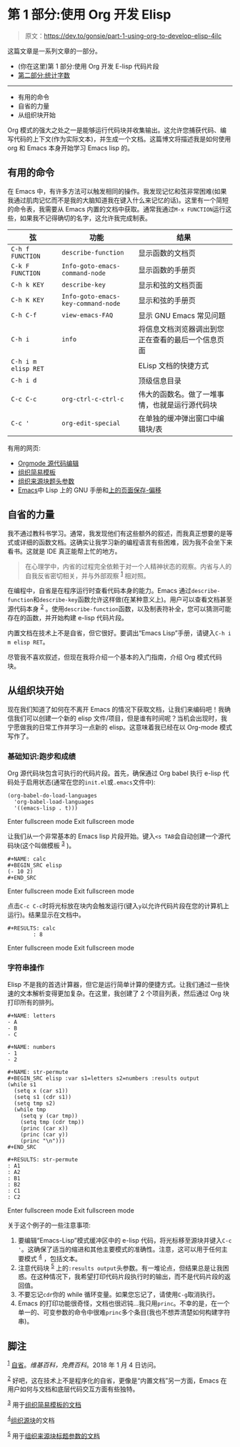 # 第 1 部分:使用 Org 开发 Elisp

> 原文：<https://dev.to/gonsie/part-1-using-org-to-develop-elisp-4ilc>

这篇文章是一系列文章的一部分。

*   (你在这里)第 1 部分:使用 Org 开发 E-lisp 代码片段
*   [第二部分:统计字数](///blorg/part2-counting-words.html)

* * *

*   有用的命令
*   自省的力量
*   从组织块开始

Org 模式的强大之处之一是能够运行代码块并收集输出。这允许您捕获代码、编写代码的上下文(作为实际文本)，并生成一个文档。这篇博文将描述我是如何使用 org 和 Emacs 本身开始学习 Emacs lisp 的。

## 有用的命令

在 Emacs 中，有许多方法可以触发相同的操作。我发现记忆和弦非常困难(如果我通过肌肉记忆而不是我的大脑知道我在键入什么来记忆的话)。这里有一个简短的命令表，我需要从 Emacs 内置的文档中获取。通常我通过`M-x FUNCTION`运行这些，如果我不记得确切的名字，这允许我完成制表。

| 弦 | 功能 | 结果 |
| --- | --- | --- |
| `C-h f FUNCTION` | `describe-function` | 显示函数的文档页 |
| `C-k F FUNCTION` | `Info-goto-emacs-command-node` | 显示函数的手册页 |
| `C-h k KEY` | `describe-key` | 显示和弦的文档页面 |
| `C-h K KEY` | `Info-goto-emacs-key-command-node` | 显示和弦的手册页 |
| `C-h C-f` | `view-emacs-FAQ` | 显示 GNU Emacs 常见问题 |
| `C-h i` | `info` | 将信息文档浏览器调出到您正在查看的最后一个信息页面 |
| `C-h i m elisp RET` |   | ELisp 文档的快捷方式 |
| `C-h i d` |   | 顶级信息目录 |
| `C-c C-c` | `org-ctrl-c-ctrl-c` | 伟大的函数名。做了一堆事情，也就是运行源代码块 |
| `C-c '` | `org-edit-special` | 在单独的缓冲弹出窗口中编辑块/表 |

有用的网页:

*   [Orgmode 源代码编辑](https://orgmode.org/org.html#Editing-source-code)
*   [组织简易模板](https://orgmode.org/org.html#Easy-templates)
*   [组织来源块题头参数](https://orgmode.org/org.html#Specific-header-arguments)
*   [Emacs](https://www.gnu.org/software/emacs/manual/html_node/eintr/index.html#Top)中 Lisp 上的 GNU 手册和[上的页面保存-偏移](https://www.gnu.org/software/emacs/manual/html_node/eintr/save_002dexcursion.html#save_002dexcursion)

## 自省的力量

我不通过教科书学习。通常，我发现他们有这些额外的叙述，而我真正想要的是等式或详细的函数文档。这确实让我学习新的编程语言有些困难，因为我不会坐下来看书。这就是 IDE 真正能帮上忙的地方。

> 在心理学中，内省的过程完全依赖于对一个人精神状态的观察。内省与人的自我反省密切相关，并与外部观察 <sup>[1](#fn.1)</sup> 相对照。

在编程中，自省是在程序运行时查看代码本身的能力。Emacs 通过`describe-function`和`describe-key`函数允许这样做(在某种意义上)。用户可以查看文档甚至源代码本身 <sup>[2](#fn.2)</sup> 。使用`describe-function`函数，以及制表符补全，您可以猜测可能存在的函数，并开始构建 e-lisp 代码片段。

内置文档在技术上不是自省，但它很好。要调出“Emacs Lisp”手册，请键入`C-h i m elisp RET`。

尽管我不喜欢叙述，但现在我将介绍一个基本的入门指南，介绍 Org 模式代码块。

## 从组织块开始

现在我们知道了如何在不离开 Emacs 的情况下获取文档，让我们来编码吧！我确信我们可以创建一个新的 elisp 文件/项目，但是谁有时间呢？当机会出现时，我宁愿做我的日常工作并学习一点新的 elisp。这意味着我已经在以 Org-mode 模式写作了。

### 基础知识:跑步和成绩

Org 源代码块包含可执行的代码片段。首先，确保通过 Org babel 执行 e-lisp 代码处于启用状态(通常在您的`init.el`或`.emacs`文件中):

```
(org-babel-do-load-languages
  'org-babel-load-languages
  '((emacs-lisp . t))) 
```

Enter fullscreen mode Exit fullscreen mode

让我们从一个非常基本的 Emacs lisp 片段开始。键入`<s TAB`会自动创建一个源代码块(这个叫做模板 <sup>[3](#fn.3)</sup> )。

```
#+NAME: calc
#+BEGIN_SRC elisp
(- 10 2)
#+END_SRC 
```

Enter fullscreen mode Exit fullscreen mode

点击`C-c C-c`时将光标放在块内会触发运行(键入`y`以允许代码片段在您的计算机上运行)。结果显示在文档中。

```
#+RESULTS: calc
        : 8 
```

Enter fullscreen mode Exit fullscreen mode

### 字符串操作

Elisp 不是我的首选计算器，但它是运行简单计算的便捷方式。让我们通过一些快速的文本解析变得更加复杂。在这里，我创建了 2 个项目列表，然后通过 Org 块打印所有的排列。

```
#+NAME: letters
- A
- B
- C

#+NAME: numbers
- 1
- 2

#+NAME: str-permute
#+BEGIN_SRC elisp :var s1=letters s2=numbers :results output
(while s1
  (setq x (car s1))
  (setq s1 (cdr s1))
  (setq tmp s2)
  (while tmp
    (setq y (car tmp))
    (setq tmp (cdr tmp))
    (princ (car x))
    (princ (car y))
    (princ "\n")))
#+END_SRC

#+RESULTS: str-permute
: A1
: A2
: B1
: B2
: C1
: C2 
```

Enter fullscreen mode Exit fullscreen mode

关于这个例子的一些注意事项:

1.  要编辑“Emacs-Lisp”模式缓冲区中的 e-lisp 代码，将光标移至源块并键入`C-c '`。这确保了适当的缩进和其他主要模式的准确性。注意，这可以用于任何主要模式 <sup>[4](#fn.4)</sup> ，包括文本。
2.  注意代码块 <sup>[5](#fn.5)</sup> 上的`:results output`头参数。有一堆论点，但结果总是让我困惑。在这种情况下，我希望打印代码片段执行时的输出，而不是代码片段的返回值。
3.  不要忘记`cdr`你的 while 循环变量。如果您忘记了，请使用`C-g`取消执行。
4.  Emacs 的打印功能很奇怪，文档也很迟钝…我只用`princ`。不幸的是，在一个单一的、可变参数的命令中很难`princ`多个条目(我也不想弄清楚如何构建字符串)。

## 脚注

<sup>[1](#fnr.1)</sup> [自省](https://en.wikipedia.org/wiki/Introspection)。*维基百科，免费百科*。2018 年 1 月 4 日访问。

<sup>[2](#fnr.2)</sup> 好吧，这在技术上不是程序化的自省，更像是“内置文档”另一方面，Emacs 在用户如何与文档和底层代码交互方面有些独特。

<sup>[3](#fnr.3)</sup> 用于[组织简易模板的文档](https://orgmode.org/org.html#Easy-templates)

<sup>[4](#fnr.4)</sup>[组织源块](https://orgmode.org/org.html#Editing-source-code)的文档

<sup>[5](#fnr.5)</sup> 用于[组织来源块标题参数的文档](https://orgmode.org/org.html#Specific-header-arguments)